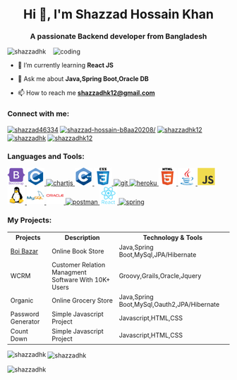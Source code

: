 <h1 align="center">Hi 👋, I'm Shazzad Hossain Khan</h1>
<h3 align="center">A passionate Backend developer from Bangladesh</h3>

<img align="right" alt="coding" width="400" src="https://c.tenor.com/BqbIhT4Mb7cAAAAM/programmer-rounded-edges.gif">
 
<p align="left"> <img src="https://komarev.com/ghpvc/?username=shazzadhk&label=Profile%20views&color=0e75b6&style=flat" alt="shazzadhk" /> </p>

- 🌱 I’m currently learning **React JS**

- 💬 Ask me about **Java,Spring Boot,Oracle DB**

- 📫 How to reach me **shazzadhk12@gmail.com**

<h3 align="left">Connect with me:</h3>
<p align="left">
<a href="https://twitter.com/shazzad46334" target="blank"><img align="center" src="https://raw.githubusercontent.com/rahuldkjain/github-profile-readme-generator/master/src/images/icons/Social/twitter.svg" alt="shazzad46334" height="30" width="40" /></a>
<a href="https://linkedin.com/in/shazzad-hossain-b8aa20208/" target="blank"><img align="center" src="https://raw.githubusercontent.com/rahuldkjain/github-profile-readme-generator/master/src/images/icons/Social/linked-in-alt.svg" alt="shazzad-hossain-b8aa20208/" height="30" width="40" /></a>
<a href="https://www.hackerrank.com/shazzadhk12" target="blank"><img align="center" src="https://raw.githubusercontent.com/rahuldkjain/github-profile-readme-generator/master/src/images/icons/Social/hackerrank.svg" alt="shazzadhk12" height="30" width="40" /></a>
<a href="https://codeforces.com/profile/shazzadhk" target="blank"><img align="center" src="https://raw.githubusercontent.com/rahuldkjain/github-profile-readme-generator/master/src/images/icons/Social/codeforces.svg" alt="shazzadhk" height="30" width="40" /></a>
<a href="https://www.leetcode.com/shazzadhk12" target="blank"><img align="center" src="https://raw.githubusercontent.com/rahuldkjain/github-profile-readme-generator/master/src/images/icons/Social/leet-code.svg" alt="shazzadhk12" height="30" width="40" /></a>
</p>

<h3 align="left">Languages and Tools:</h3>
<p align="left"> <a href="https://getbootstrap.com" target="_blank" rel="noreferrer"> <img src="https://raw.githubusercontent.com/devicons/devicon/master/icons/bootstrap/bootstrap-plain-wordmark.svg" alt="bootstrap" width="40" height="40"/> </a> <a href="https://www.cprogramming.com/" target="_blank" rel="noreferrer"> <img src="https://raw.githubusercontent.com/devicons/devicon/master/icons/c/c-original.svg" alt="c" width="40" height="40"/> </a> <a href="https://www.chartjs.org" target="_blank" rel="noreferrer"> <img src="https://www.chartjs.org/media/logo-title.svg" alt="chartjs" width="40" height="40"/> </a> <a href="https://www.w3schools.com/cpp/" target="_blank" rel="noreferrer"> <img src="https://raw.githubusercontent.com/devicons/devicon/master/icons/cplusplus/cplusplus-original.svg" alt="cplusplus" width="40" height="40"/> </a> <a href="https://www.w3schools.com/css/" target="_blank" rel="noreferrer"> <img src="https://raw.githubusercontent.com/devicons/devicon/master/icons/css3/css3-original-wordmark.svg" alt="css3" width="40" height="40"/> </a> <a href="https://git-scm.com/" target="_blank" rel="noreferrer"> <img src="https://www.vectorlogo.zone/logos/git-scm/git-scm-icon.svg" alt="git" width="40" height="40"/> </a> <a href="https://heroku.com" target="_blank" rel="noreferrer"> <img src="https://www.vectorlogo.zone/logos/heroku/heroku-icon.svg" alt="heroku" width="40" height="40"/> </a> <a href="https://www.w3.org/html/" target="_blank" rel="noreferrer"> <img src="https://raw.githubusercontent.com/devicons/devicon/master/icons/html5/html5-original-wordmark.svg" alt="html5" width="40" height="40"/> </a> <a href="https://www.java.com" target="_blank" rel="noreferrer"> <img src="https://raw.githubusercontent.com/devicons/devicon/master/icons/java/java-original.svg" alt="java" width="40" height="40"/> </a> <a href="https://developer.mozilla.org/en-US/docs/Web/JavaScript" target="_blank" rel="noreferrer"> <img src="https://raw.githubusercontent.com/devicons/devicon/master/icons/javascript/javascript-original.svg" alt="javascript" width="40" height="40"/> </a> <a href="https://www.linux.org/" target="_blank" rel="noreferrer"> <img src="https://raw.githubusercontent.com/devicons/devicon/master/icons/linux/linux-original.svg" alt="linux" width="40" height="40"/> </a> <a href="https://www.mysql.com/" target="_blank" rel="noreferrer"> <img src="https://raw.githubusercontent.com/devicons/devicon/master/icons/mysql/mysql-original-wordmark.svg" alt="mysql" width="40" height="40"/> </a> <a href="https://www.oracle.com/" target="_blank" rel="noreferrer"> <img src="https://raw.githubusercontent.com/devicons/devicon/master/icons/oracle/oracle-original.svg" alt="oracle" width="40" height="40"/> </a> <a href="https://postman.com" target="_blank" rel="noreferrer"> <img src="https://www.vectorlogo.zone/logos/getpostman/getpostman-icon.svg" alt="postman" width="40" height="40"/> </a> <a href="https://reactjs.org/" target="_blank" rel="noreferrer"> <img src="https://raw.githubusercontent.com/devicons/devicon/master/icons/react/react-original-wordmark.svg" alt="react" width="40" height="40"/> </a> <a href="https://spring.io/" target="_blank" rel="noreferrer"> <img src="https://www.vectorlogo.zone/logos/springio/springio-icon.svg" alt="spring" width="40" height="40"/> </a> </p>

<h3 align="left">My Projects:</h3>
<table>
  <tr>
    <th>Projects</th>
    <th>Description</th>
    <th>Technology & Tools</th>
  </tr>
  <tr>
    <td><a href="https://boi-bazar.herokuapp.com/">Boi Bazar</a></td>
    <td>Online Book Store</td>
    <td>Java,Spring Boot,MySql,JPA/Hibernate</td>
  </tr>
  <tr>
    <td>WCRM</td>
    <td>Customer Relation Managment Software With 10K+ Users</td>
    <td>Groovy,Grails,Oracle,Jquery</td>
  </tr>
  <tr>
    <td>Organic</td>
    <td>Online Grocery Store</td>
    <td>Java,Spring Boot,MySql,Oauth2,JPA/Hibernate</td>
  </tr>
  <tr>
    <td>Password Generator</td>
    <td>Simple Javascript Project</td>
    <td>Javascript,HTML,CSS</td>
  </tr>
  <tr>
    <td>Count Down</td>
    <td>Simple Javascript Project</td>
    <td>Javascript,HTML,CSS</td>
  </tr>
</table>

<p><img align="left" src="https://github-readme-stats.vercel.app/api/top-langs?username=shazzadhk&show_icons=true&locale=en&layout=compact" alt="shazzadhk" /></p>

<p>&nbsp;<img align="center" src="https://github-readme-stats.vercel.app/api?username=shazzadhk&show_icons=true&locale=en" alt="shazzadhk" /></p>

<p><img align="center" src="https://github-readme-streak-stats.herokuapp.com/?user=shazzadhk&" alt="shazzadhk" /></p>

